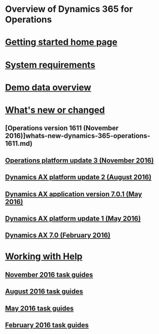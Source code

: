 # Overview of Dynamics 365 for Operations
# [Getting started home page](getting-started-home-page.md)
# [System requirements](system-requirements.md)
# [Demo data overview](demo-data.md)
# [What's new or changed](whats-new-changed.md)
## [Operations version 1611 (November 2016)]whats-new-dynamics-365-operations-1611.md)
## [Operations platform update 3 (November 2016)](whats-new-platform-update-3.md)
## [Dynamics AX platform update 2 (August 2016)](whats-new-platform-update-2.md) 
## [Dynamics AX application version 7.0.1 (May 2016)](whats-new-changed-application-version-7-0-1-may-2016.md)
## [Dynamics AX platform update 1 (May 2016)](whats-new-changed-platform-version-7-1-may-2016.md)
## [Dynamics AX 7.0 (February 2016)](whats-new-changed-7-0-february-2016.md)
# [Working with Help](work-with-help.md)
## [November 2016 task guides](new-task-guides-november-2016.md)
## [August 2016 task guides](new-updated-task-guides-available-august-2016.md)
## [May 2016 task guides](new-updated-task-guides-available-may-2016.md)
## [February 2016 task guides](new-task-guides-available-february-2016.md)